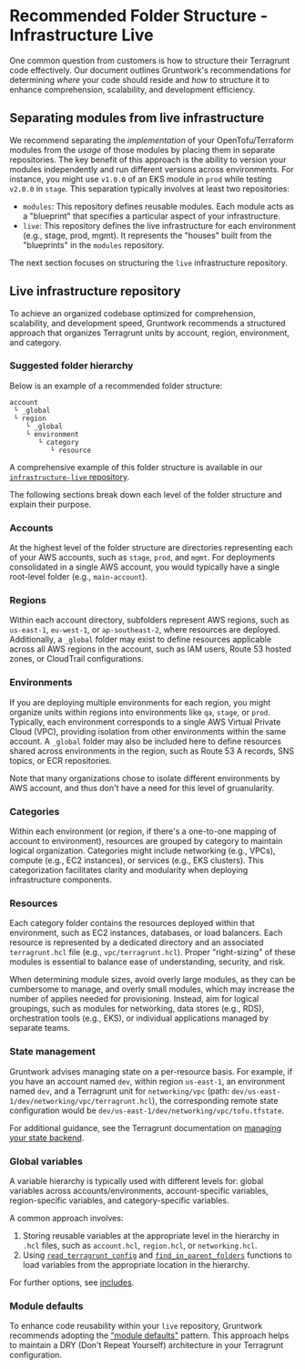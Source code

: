 # Recommended Folder Structure - Infrastructure Live

One common question from customers is how to structure their Terragrunt code effectively. Our document outlines Gruntwork's recommendations for determining _where_ your code should reside and _how_ to structure it to enhance comprehension, scalability, and development efficiency.


## Separating modules from live infrastructure

We recommend separating the _implementation_ of your OpenTofu/Terraform modules from the _usage_ of those modules by placing them in separate repositories. The key benefit of this approach is the ability to version your modules independently and run different versions across environments. For instance, you might use `v1.0.0` of an EKS module in `prod` while testing `v2.0.0` in `stage`. This separation typically involves at least two repositories:

- `modules`: This repository defines reusable modules. Each module acts as a "blueprint" that specifies a particular aspect of your infrastructure.
- `live`: This repository defines the live infrastructure for each environment (e.g., stage, prod, mgmt). It represents the "houses" built from the "blueprints" in the `modules` repository.


The next section focuses on structuring the `live` infrastructure repository.

## Live infrastructure repository

To achieve an organized codebase optimized for comprehension, scalability, and development speed, Gruntwork recommends a structured approach that organizes Terragrunt units by account, region, environment, and category.

### Suggested folder hierarchy

Below is an example of a recommended folder structure:

```
account
 └ _global
 └ region
    └ _global
    └ environment
       └ category
          └ resource
```

A comprehensive example of this folder structure is available in our [`infrastructure-live` repository](https://github.com/gruntwork-io/terragrunt-infrastructure-live-example).

The following sections break down each level of the folder structure and explain their purpose.

### Accounts

At the highest level of the folder structure are directories representing each of your AWS accounts, such as `stage`, `prod`, and `mgmt`. For deployments consolidated in a single AWS account, you would typically have a single root-level folder (e.g., `main-account`).

### Regions

Within each account directory, subfolders represent AWS regions, such as `us-east-1`, `eu-west-1`, or `ap-southeast-2`, where resources are deployed. Additionally, a `_global` folder may exist to define resources applicable across all AWS regions in the account, such as IAM users, Route 53 hosted zones, or CloudTrail configurations.

### Environments

If you are deploying multiple environments for each region, you might organize units within regions into environments like `qa`, `stage`, or `prod`. Typically, each environment corresponds to a single AWS Virtual Private Cloud (VPC), providing isolation from other environments within the same account. A `_global` folder may also be included here to define resources shared across environments in the region, such as Route 53 A records, SNS topics, or ECR repositories.

Note that many organizations chose to isolate different environments by AWS account, and thus don't have a need for this level of gruanularity.

### Categories

Within each environment (or region, if there's a one-to-one mapping of account to environment), resources are grouped by category to maintain logical organization. Categories might include networking (e.g., VPCs), compute (e.g., EC2 instances), or services (e.g., EKS clusters). This categorization facilitates clarity and modularity when deploying infrastructure components.

### Resources

Each category folder contains the resources deployed within that environment, such as EC2 instances, databases, or load balancers. Each resource is represented by a dedicated directory and an associated `terragrunt.hcl` file (e.g., `vpc/terragrunt.hcl`). Proper "right-sizing" of these modules is essential to balance ease of understanding, security, and risk.

When determining module sizes, avoid overly large modules, as they can be cumbersome to manage, and overly small modules, which may increase the number of applies needed for provisioning. Instead, aim for logical groupings, such as modules for networking, data stores (e.g., RDS), orchestration tools (e.g., EKS), or individual applications managed by separate teams.

### State management

Gruntwork advises managing state on a per-resource basis. For example, if you have an account named `dev`, within region `us-east-1`, an environment named `dev`, and a Terragrunt unit for `networking/vpc` (path: `dev/us-east-1/dev/networking/vpc/terragrunt.hcl`), the corresponding remote state configuration would be `dev/us-east-1/dev/networking/vpc/tofu.tfstate`.

For additional guidance, see the Terragrunt documentation on [managing your state backend](https://terragrunt.gruntwork.io/docs/features/state-backend/).

### Global variables

A variable hierarchy is typically used with different levels for: global variables across accounts/environments, account-specific variables, region-specific variables, and category-specific variables. 

A common approach involves:

1. Storing reusable variables at the appropriate level in the hierarchy in `.hcl` files, such as `account.hcl`, `region.hcl`, or `networking.hcl`.
2. Using [`read_terragrunt_config`](https://terragrunt.gruntwork.io/docs/reference/built-in-functions/#read_terragrunt_config) and [`find_in_parent_folders`](https://terragrunt.gruntwork.io/docs/reference/built-in-functions/#find_in_parent_folders) functions to load variables from the appropriate location in the hierarchy.

For further options, see [includes](https://terragrunt.gruntwork.io/docs/features/includes/).

### Module defaults

To enhance code reusability within your `live` repository, Gruntwork recommends adopting the ["module defaults"](/2.0/docs/library/concepts/module-defaults) pattern. This approach helps to maintain a DRY (Don't Repeat Yourself) architecture in your Terragrunt configuration.

